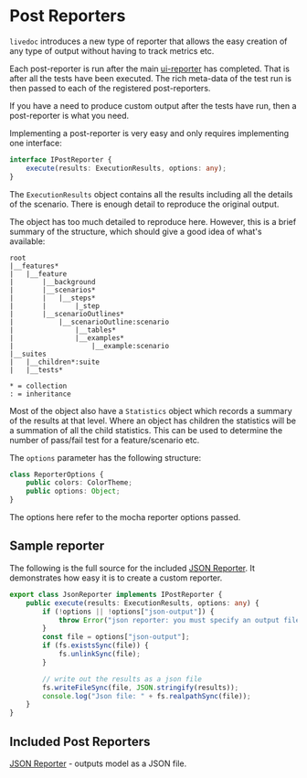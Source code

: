 # Post Reporters
`livedoc` introduces a new type of reporter that allows the easy creation of any type of output without having to track metrics etc.

Each post-reporter is run after the main [ui-reporter](UI-Reporters.md) has completed. That is after all the tests have been executed. The rich meta-data of the test run is then passed to each of the registered post-reporters.

If you have a need to produce custom output after the tests have run, then a post-reporter is what you need.

Implementing a post-reporter is very easy and only requires implementing one interface:

```ts
interface IPostReporter {
    execute(results: ExecutionResults, options: any);
}
```

The `ExecutionResults` object contains all the results including all the details of the scenario. There is enough detail to reproduce the original output.

The object has too much detailed to reproduce here. However, this is a brief summary of the structure, which should give a good idea of what's available:

```
root
|__features*
|   |__feature
|       |__background
|       |__scenarios*
|       |   |__steps*
|       |       |_step
|       |__scenarioOutlines*
|           |__scenarioOutline:scenario
|               |__tables*
|               |__examples*
|                   |__example:scenario
|__suites
|   |__children*:suite
|   |__tests*

* = collection
: = inheritance
```

Most of the object also have a `Statistics` object which records a summary of the results at that level. Where an object has children the statistics will be a summation of all the child statistics. This can be used to determine the number of pass/fail test for a feature/scenario etc.

The `options` parameter has the following structure:
``` ts
class ReporterOptions {
    public colors: ColorTheme;
    public options: Object;
}
```

The options here refer to the mocha reporter options passed.

## Sample reporter
The following is the full source for the included [JSON Reporter](JSON-Reporter.md). It demonstrates how easy it is to create a custom reporter.

```ts
export class JsonReporter implements IPostReporter {
    public execute(results: ExecutionResults, options: any) {
        if (!options || !options["json-output"]) {
            throw Error("json reporter: you must specify an output file");
        }
        const file = options["json-output"];
        if (fs.existsSync(file)) {
            fs.unlinkSync(file);
        }

        // write out the results as a json file
        fs.writeFileSync(file, JSON.stringify(results));
        console.log("Json file: " + fs.realpathSync(file));
    }
}
```
## Included Post Reporters
[JSON Reporter](JSON-Reporter.md) - outputs model as a JSON file.
